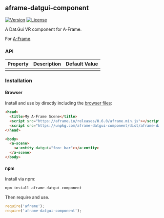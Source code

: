 ## aframe-datgui-component

[![Version](http://img.shields.io/npm/v/aframe-datgui-component.svg?style=flat-square)](https://npmjs.org/package/aframe-datgui-component)
[![License](http://img.shields.io/npm/l/aframe-datgui-component.svg?style=flat-square)](https://npmjs.org/package/aframe-datgui-component)

A Dat.Gui VR component for A-Frame.

For [A-Frame](https://aframe.io).

### API

| Property | Description | Default Value |
| -------- | ----------- | ------------- |
|          |             |               |

### Installation

#### Browser

Install and use by directly including the [browser files](dist):

```html
<head>
  <title>My A-Frame Scene</title>
  <script src="https://aframe.io/releases/0.6.0/aframe.min.js"></script>
  <script src="https://unpkg.com/aframe-datgui-component/dist/aframe-datgui-component.min.js"></script>
</head>

<body>
  <a-scene>
    <a-entity datgui="foo: bar"></a-entity>
  </a-scene>
</body>
```

<!-- If component is accepted to the Registry, uncomment this. -->
<!--
Or with [angle](https://npmjs.com/package/angle/), you can install the proper
version of the component straight into your HTML file, respective to your
version of A-Frame:

```sh
angle install aframe-datgui-component
```
-->

#### npm

Install via npm:

```bash
npm install aframe-datgui-component
```

Then require and use.

```js
require('aframe');
require('aframe-datgui-component');
```
